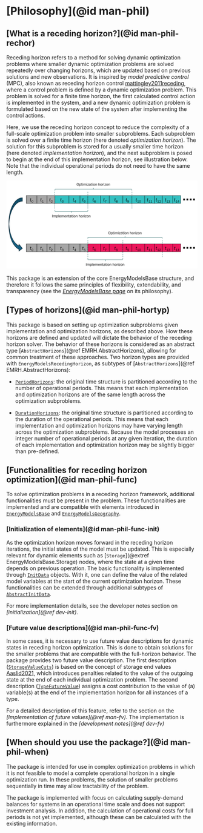 # [Philosophy](@id man-phil)

## [What is a receding horizon?](@id man-phil-rechor)

Receding horizon refers to a method for solving dynamic optimization problems where smaller dynamic optimization problems are solved repeatedly over changing horizons, which are updated based on previous solutions and new observations.
It is inspired by *model predictive control* (MPC), also known as receding horizon control [mattingley2011receding](@cite), where a control problem is defined by a dynamic optimization problem.
This problem is solved for a finite time horizon, the first calculated control action is implemented in the system, and a new dynamic optimization problem is formulated based on the new state of the system after implementing the control actions.

Here, we use the receding horizon concept to reduce the complexity of a full-scale optimization problem into smaller subproblems.
Each subproblem is solved over a finite time horizon (here denoted *optimization horizon*).
The solution for this subproblem is stored for a usually smaller time horizon (here denoted *implementation horizon*), and the next subproblem is posed to begin at the end of this implementation horizon, see illustration below.
Note that the individual operational periods do not need to have the same length.

![Illustration of receding horizon](./../figures/receding-horizon.svg)

This package is an extension of the core EnergyModelsBase structure,
and therefore it follows the same principles of flexibility, extendability, and transparency
(see the *[EnergyModelsBase page](https://energymodelsx.github.io/EnergyModelsBase.jl/stable/manual/philosophy/#man-phil-gen)* on its philosophy).

## [Types of horizons](@id man-phil-hortyp)

This package is based on setting up optimization subproblems given implementation and optimization horizons, as described above.
How these horizons are defined and updated will dictate the behavior of the receding horizon solver.
The behavior of these horizons is considered as an abstract type [`AbstractHorizons`](@ref EMRH.AbstractHorizons), allowing for common treatment of these approaches.
Two horizon types are provided with `EnergyModelsRecedingHorizon`, as subtypes of [`AbstractHorizons`](@ref EMRH.AbstractHorizons):

- [`PeriodHorizons`](@ref): the original time structure is partitioned according to the number of operational periods.
  This means that each implementation and optimization horizons are of the same length across the optimization subproblems.

- [`DurationHorizons`](@ref): the original time structure is partitioned according to the duration of the operational periods.
  This means that each implementation and optimization horizons may have varying length across the optimization subproblems.
  Because the model processes an integer number of operational periods at any given iteration, the duration of each implementation and optimization horizon may be slightly bigger than pre-defined.

## [Functionalities for receding horizon optimization](@id man-phil-func)

To solve optimization problems in a receding horizon framework, additional functionalities must be present in the problem.
These functionalities are implemented and are compatible with elements introduced in [`EnergyModelsBase`](https://energymodelsx.github.io/EnergyModelsBase.jl) and [`EnergyModelsGeography`](https://github.com/EnergyModelsX/EnergyModelsGeography.jl).

### [Initialization of elements](@id man-phil-func-init)

As the optimization horizon moves forward in the receding horizon iterations, the initial states of the model must be updated.
This is especially relevant for dynamic elements such as [`Storage`](@extref EnergyModelsBase.Storage) nodes, where the state at a given time depends on previous operation.
The basic functionality is implemented through [`InitData`](@ref) objects.
With it, one can define the value of the related model variables at the start of the current optimization horizon.
These functionalities can be extended through additional subtypes of [`AbstractInitData`](@ref).

For more implementation details, see the developer notes section on *[initialization](@ref dev-init)*.

### [Future value descriptions](@id man-phil-func-fv)

In some cases, it is necessary to use future value descriptions for dynamic states in receding horizon optimization.
This is done to obtain solutions for the smaller problems that are compatible with the full-horizon behavior.
The package provides two future value description.
The first description ([`StorageValueCuts`](@ref)) is based on the concept of storage end values [Aaslid2021](@cite), which introduces penalties related to the value of the outgoing state at the end of each individual optimization problem.
The second description ([`TypeFutureValue`](@ref)) assigns a cost contribution to the value of (a) variable(s) at the end of the implementation horizon for all instances of a type.

For a detailed description of this feature, refer to the section on the *[Implementation of future values](@ref man-fv)*.
The implementation is furthermore explained in the *[development notes](@ref dev-fv)*

## [When should you use the package?](@id man-phil-when)

The package is intended for use in complex optimization problems in which it is not feasible to model a complete operational horizon in a single optimization run.
In these problems, the solution of smaller problems sequentially in time may allow tractability of the problem.

The package is implemented with focus on calculating supply-demand balances for systems in an operational time scale and does not support investment analysis.
In addition, the calculation of operational costs for full periods is not yet implemented, although these can be calculated with the existing information.
